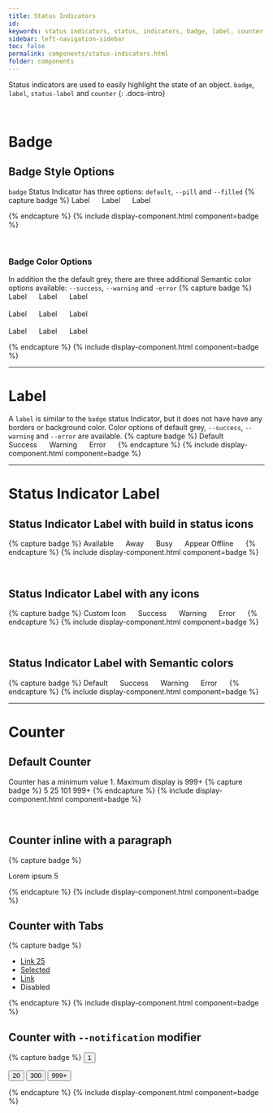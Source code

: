 ```yaml
---
title: Status Indicators
id:
keywords: status indicators, status, indicators, badge, label, counter
sidebar: left-navigation-sidebar
toc: false
permalink: components/status-indicators.html
folder: components
---
```


Status indicators are used to easily highlight the state of an object. `badge`, `label`, `status-label` and `counter`
{: .docs-intro}

<br>

# Badge

## Badge Style Options
`badge` Status Indicator has three options: `default`, `--pill` and `--filled`
{% capture badge %}
<span class="fd-badge">Label</span>
<span class="fd-badge fd-badge--filled">Label</span>
<span class="fd-badge fd-badge--pill"> Label </span>


{% endcapture %}
{% include display-component.html component=badge %}

<br>

### Badge Color Options
In addition the the default grey, there are three additional Semantic color options available: `--success`, `--warning` and `-error`
{% capture badge %}
<span class="fd-badge fd-badge--success">Label</span>
<span class="fd-badge fd-badge--warning">Label</span>
<span class="fd-badge fd-badge--error">Label</span>
<br><br>
<span class="fd-badge fd-badge--success fd-badge--pill">Label</span>
<span class="fd-badge fd-badge--warning fd-badge--pill">Label</span>
<span class="fd-badge fd-badge--error fd-badge--pill">Label</span>
<br><br>
<span class="fd-badge fd-badge--success fd-badge--filled">Label</span>
<span class="fd-badge fd-badge--warning fd-badge--filled">Label</span>
<span class="fd-badge fd-badge--error fd-badge--filled">Label</span>

{% endcapture %}
{% include display-component.html component=badge %}

<hr>

# Label
A `label` is similar to the `badge` status Indicator, but it does not have have any borders or background color. Color options of default grey, `--success`, `--warning` and `--error` are available.
{% capture badge %}
<span class="fd-label">Default</span>
<span class="fd-label fd-label--success">Success</span>
<span class="fd-label fd-label--warning">Warning</span>
<span class="fd-label fd-label--error">Error</span>
{% endcapture %}
{% include display-component.html component=badge %}

<hr>

# Status Indicator Label
## Status Indicator Label with build in status icons

{% capture badge %}
<span class="fd-status-label fd-status-label--available">Available</span>
<span class="fd-status-label fd-status-label--away">Away</span>
<span class="fd-status-label fd-status-label--busy">Busy</span>
<span class="fd-status-label fd-status-label--offline">Appear Offline</span>
{% endcapture %}
{% include display-component.html component=badge %}

<br>

## Status Indicator Label with any icons

{% capture badge %}
<span class="fd-status-label sap-icon--history">Custom Icon</span>
<span class="fd-status-label sap-icon--message-success">Success</span>
<span class="fd-status-label sap-icon--message-warning">Warning</span>
<span class="fd-status-label sap-icon--message-error">Error</span>
{% endcapture %}
{% include display-component.html component=badge %}

<br>

## Status Indicator Label with Semantic colors

{% capture badge %}
<span class="fd-status-label">Default</span>
<span class="fd-status-label fd-status-label--success">Success</span>
<span class="fd-status-label fd-status-label--warning">Warning</span>
<span class="fd-status-label fd-status-label--error">Error</span>
{% endcapture %}
{% include display-component.html component=badge %}


<hr>

# Counter

## Default Counter
Counter has a minimum value 1. Maximum display is 999+
{% capture badge %}
<span class="fd-counter" aria-label="Unread count">5</span>
<span class="fd-counter" aria-label="Unread count">25</span>
<span class="fd-counter" aria-label="Unread count">101</span>
<span class="fd-counter" aria-label="Unread count">999+</span>
{% endcapture %}
{% include display-component.html component=badge %}

<br>

## Counter inline with a paragraph
{% capture badge %}
<p>Lorem ipsum <span class="fd-counter" aria-label="Unread count">5</span> </p>
{% endcapture %}
{% include display-component.html component=badge %}

<br>

## Counter with Tabs

{% capture badge %}
<ul class="fd-tabs" role="tablist">
   <li class="fd-tabs__item">
      <a class="fd-tabs__link" aria-controls="AvcVC566" href="#AvcVC566" role="tab">Link
      <span class="fd-counter" aria-label="Unread count">25</span></a>
   </li>
   <li class="fd-tabs__item">
      <a class="fd-tabs__link" aria-controls="5mxO9110" aria-selected="true" href="#5mxO9110"
      role="tab">Selected</a>
   </li>
   <li class="fd-tabs__item">
      <a class="fd-tabs__link" aria-controls="r0pk3445" href="#r0pk3445" role="tab">Link</a>
   </li>
   <li class="fd-tabs__item">
      <a class="fd-tabs__link" aria-controls="Dj1Ri832" aria-disabled="true"
      role="tab">Disabled</a>
   </li>
</ul>
{% endcapture %}
{% include display-component.html component=badge %}

<br>

## Counter with `--notification` modifier

{% capture badge %}
<button class="fd-button fd-button--transparent sap-icon--bell" aria-label="Notifications">
    <span class="fd-counter fd-counter--notification" aria-label="Unread count">1</span>
</button>

<button class="fd-button fd-button--transparent sap-icon--bell" aria-label="Notifications">
    <span class="fd-counter fd-counter--notification" aria-label="Unread count">20</span>
</button>

<button class="fd-button fd-button--transparent sap-icon--bell" aria-label="Notifications">
    <span class="fd-counter fd-counter--notification" aria-label="Unread count">300</span>
</button>

<button class="fd-button fd-button--transparent sap-icon--bell" aria-label="Notifications">
    <span class="fd-counter fd-counter--notification" aria-label="Unread count">999+</span>
</button>

{% endcapture %}
{% include display-component.html component=badge %}

<br>




<style>
.fd-badge, .fd-label, .fd-status-label {
    margin-right: 20px;
}
</style>
